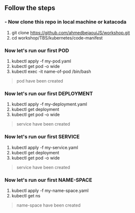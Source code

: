 ## Follow the steps 

### - **Now clone this repo in local machine or katacoda**
1. git clone https://github.com/ahmedbejaouiJS/workshop.git
2. cd workshop/TBS/kubernetes/code-manifest



### **Now let's run our first POD**
1. kubectl apply -f  my-pod.yaml 
2. kubectl get pod -o wide
3. kubectl exec -it name-of-pod /bin/bash

> pod have been created 


### **Now let's run our first DEPLOYMENT**
1. kubectl apply -f  my-deployment.yaml 
2. kubectl get deployment
3. kubectl get pod -o wide

> service have been created 

### **Now let's run our first SERVICE**
1. kubectl apply -f  my-service.yaml 
2. kubectl get deployment
3. kubectl get pod -o wide

> service have been created 


### **Now let's run our first NAME-SPACE**
1. kubectl apply -f  my-name-space.yaml
2. kubectl get ns

> name-space have been created 

